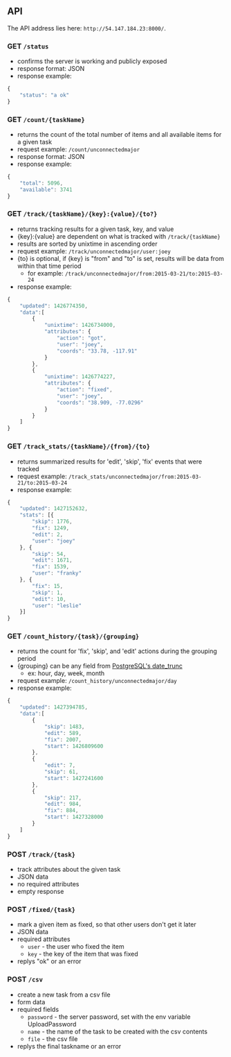 API
---

The API address lies here: `http://54.147.184.23:8000/`.

### GET `/status`
- confirms the server is working and publicly exposed
- response format: JSON
- response example: 
```js
{
    "status": "a ok"
}
```

### GET `/count/{taskName}`
- returns the count of the total number of items and all available items for a given task
- request example: `/count/unconnectedmajor`
- response format: JSON
- response example: 
```js
{
    "total": 5096,
    "available": 3741
}
```

### GET `/track/{taskName}/{key}:{value}/{to?}`
- returns tracking results for a given task, key, and value
- {key}:{value} are dependent on what is tracked with `/track/{taskName}`
- results are sorted by unixtime in ascending order
- request example: `/track/unconnectedmajor/user:joey`
- {to} is optional, if {key} is "from" and "to" is set, results will be data from within that time period
  - for example: `/track/unconnectedmajor/from:2015-03-21/to:2015-03-24`
- response example: 
```js
{
    "updated": 1426774350,
    "data":[
        {
            "unixtime": 1426734000,
            "attributes": {
                "action": "got",
                "user": "joey",
                "coords": "33.78, -117.91"
            }
        },
        {
            "unixtime": 1426774227,
            "attributes": {
                "action": "fixed",
                "user": "joey",
                "coords": "38.909, -77.0296"
            }
        }
    ]
}
```

### GET `/track_stats/{taskName}/{from}/{to}`
- returns summarized results for 'edit', 'skip', 'fix' events that were tracked
- request example: `/track_stats/unconnectedmajor/from:2015-03-21/to:2015-03-24`
- response example:
```js
{
    "updated": 1427152632,
    "stats": [{
        "skip": 1776,
        "fix": 1249,
        "edit": 2,
        "user": "joey"
    }, {
        "skip": 54,
        "edit": 1671,
        "fix": 1539,
        "user": "franky"
    }, {
        "fix": 15,
        "skip": 1,
        "edit": 10,
        "user": "leslie"
    }]
}
```

### GET `/count_history/{task}/{grouping}`
- returns the count for 'fix', 'skip', and 'edit' actions during the grouping period
- {grouping} can be any field from [PostgreSQL's date_trunc](http://www.postgresql.org/docs/9.1/static/functions-datetime.html#FUNCTIONS-DATETIME-TRUNC)
    - ex: hour, day, week, month
- request example: `/count_history/unconnectedmajor/day`
- response example:
```js
{
    "updated": 1427394785,
    "data":[
        {
            "skip": 1483,
            "edit": 589,
            "fix": 2007,
            "start": 1426809600
        },
        {
            "edit": 7,
            "skip": 61,
            "start": 1427241600
        },
        {
            "skip": 217,
            "edit": 984,
            "fix": 884,
            "start": 1427328000
        }
    ]
}
```

### POST `/track/{task}`
- track attributes about the given task
- JSON data
- no required attributes
- empty response

### POST `/fixed/{task}`
- mark a given item as fixed, so that other users don't get it later
- JSON data
- required attributes
    - `user` - the user who fixed the item
    - `key` - the key of the item that was fixed
- replys "ok" or an error

### POST `/csv`
- create a new task from a csv file
- form data
- required fields
    - `password` - the server password, set with the env variable UploadPassword
    - `name` - the name of the task to be created with the csv contents
    - `file` - the csv file
- replys the final taskname or an error
